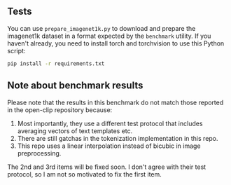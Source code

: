 ## Tests

You can use `prepare_imagenet1k.py` to download and prepare the imagenet1k dataset
in a format expected by the `benchmark` utility.
If you haven't already, you need to install torch and torchvision to
use this Python script:

```sh
pip install -r requirements.txt
```

## Note about benchmark results
Please note that the results in this benchmark do not match those reported in the open-clip repository because:

1. Most importantly, they use a different test protocol that includes averaging vectors of text templates etc.
2. There are still gatchas in the tokenization implementation in this repo.
3. This repo uses a linear interpolation instead of bicubic in image preprocessing.

The 2nd and 3rd items will be fixed soon.
I don't agree with their test protocol, so I am not so motivated to fix the first item.
